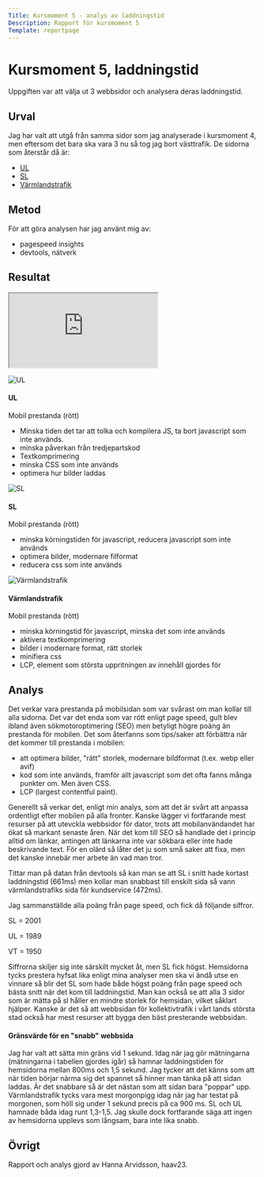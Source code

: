 ```yaml
---
Title: Kursmoment 5 - analys av laddningstid
Description: Rapport för kursmoment 5
Template: reportpage
---
```


Kursmoment 5, laddningstid
===============

Uppgiften var att välja ut 3 webbsidor och analysera deras laddningstid.

Urval
-----------
Jag har valt att utgå från samma sidor som jag analyserade i kursmoment 4, men eftersom det bara ska vara 3 nu så tog jag bort västtrafik. De sidorna som återstår då är:
* [UL](https://ul.se)
* [SL](https://sl.se)
* [Värmlandstrafik](https://varmlandstrafik.se)

Metod
---------
För att göra analysen har jag använt mig av:
- pagespeed insights
- devtools, nätverk

Resultat
----------

<iframe class="load-table" src="https://docs.google.com/spreadsheets/d/e/2PACX-1vSrlg-KaPW187zoANuhM6kM3Yn_MndsUQKzcXoRVu4BKjlfLG6RrvQBBo9iwYo4hA_ELdgjjTpTx-rV/pubhtml?widget=true&amp;headers=false"></iframe>

![UL](%base_url%/image/UL1.png?w=40%)
#### UL

Mobil prestanda (rött)
- Minska tiden det tar att tolka och kompilera JS, ta bort javascript som inte används.
- minska påverkan från tredjepartskod
- Textkomprimering
- minska CSS som inte används
- optimera hur bilder laddas


![SL](%base_url%/image/SL1.png?w=40%)
#### SL

Mobil prestanda (rött)
- minska körningstiden för javascript, reducera javascript som inte används
- optimera bilder, modernare filformat
- reducera css som inte används


![Värmlandstrafik](%base_url%/image/Varmlandstrafik1.png?w=40%)
#### Värmlandstrafik

Mobil prestanda (rött)
- minska körningstid för javascript, minska det som inte används
- aktivera textkomprimering
- bilder i modernare format, rätt storlek
- minifiera css
- LCP, element som största uppritningen av innehåll gjordes för

Analys
-----------
Det verkar vara prestanda på mobilsidan som var svårast om man kollar till alla sidorna. Det var det enda som var rött enligt page speed, gult blev ibland även sökmotoroptimering (SEO) men betyligt högre poäng än prestanda för mobilen. Det som återfanns som tips/saker att förbättra när det kommer till prestanda i mobilen:
- att optimera bilder, "rätt" storlek, modernare bildformat (t.ex. webp eller avif)
- kod som inte används, framför allt javascript som det ofta fanns många punkter om. Men även CSS. 
- LCP (largest contentful paint).

Generellt så verkar det, enligt min analys, som att det är svårt att anpassa ordentligt efter mobilen på alla fronter. Kanske lägger vi fortfarande mest resurser på att utevckla webbsidor för dator, trots att mobilanvändandet har ökat så markant senaste åren. När det kom till SEO så handlade det i princip alltid om länkar, antingen att länkarna inte var sökbara eller inte hade beskrivande text. För en olärd så låter det ju som små saker att fixa, men det kanske innebär mer arbete än vad man tror. 

Tittar man på datan från devtools så kan man se att SL i snitt hade kortast laddningstid (661ms) men kollar man snabbast till enskilt sida så vann värmlandstrafiks sida för kundservice (472ms). 

Jag sammanställde alla poäng från page speed, och fick då följande siffror.

SL = 2001

UL = 1989

VT = 1950

Siffrorna skiljer sig inte särskilt mycket åt, men SL fick högst. Hemsidorna tycks prestera hyfsat lika enligt mina analyser men ska vi ändå utse en vinnare så blir det SL som hade både högst poäng från page speed och bästa snitt när det kom till laddningstid. Man kan också se att alla 3 sidor som är mätta på sl håller en mindre storlek för hemsidan, vilket såklart hjälper. Kanske är det så att webbsidan för kollektivtrafik i vårt lands största stad också har mest resurser att bygga den bäst presterande webbsidan. 

#### Gränsvärde för en "snabb" webbsida
Jag har valt att sätta min gräns vid 1 sekund. Idag när jag gör mätningarna (mätningarna i tabellen gjordes igår) så hamnar laddningstiden för hemsidorna mellan 800ms och 1,5 sekund. Jag tycker att det känns som att när tiden börjar närma sig det spannet så hinner man tänka på att sidan laddas. Är det snabbare så är det nästan som att sidan bara "poppar" upp. Värmlandstrafik tycks vara mest morgonpigg idag när jag har testat på morgonen, som höll sig under 1 sekund precis på ca 900 ms. SL och UL hamnade båda idag runt 1,3-1,5. Jag skulle dock fortfarande säga att ingen av hemsidorna upplevs som långsam, bara inte lika snabb. 

Övrigt
-----------
Rapport och analys gjord av Hanna Arvidsson, haav23. 
